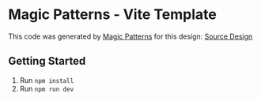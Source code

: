 # Magic Patterns - Vite Template

This code was generated by [Magic Patterns](https://magicpatterns.com) for this design: [Source Design](https://www.magicpatterns.com/c/nhqwjzskegza17gb5hcf1i)

## Getting Started

1. Run `npm install`
2. Run `npm run dev`
